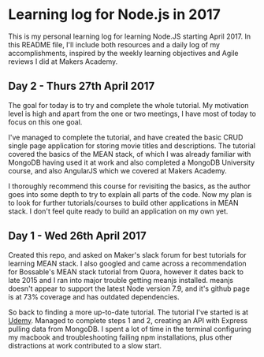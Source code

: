 # Learning log for Node.js in 2017

This is my personal learning log for learning Node.JS starting April 2017. In this README file, I'll include both resources and a daily log of my accomplishments, inspired by the weekly learning objectives and Agile reviews I did at Makers Academy.


## Day 2 - Thurs 27th April 2017

The goal for today is to try and complete the whole tutorial. My motivation level is high and apart from the one or two meetings, I have most of today to focus on this one goal.

I've managed to complete the tutorial, and have created the basic CRUD single page application for storing movie titles and descriptions. The tutorial covered the basics of the MEAN stack, of which I was already familiar with MongoDB having used it at work and also completed a MongoDB University course, and also AngularJS which we covered at Makers Academy.

I thoroughly recommend this course for revisiting the basics, as the author goes into some depth to try to explain all parts of the code. Now my plan is to look for further tutorials/courses to build other applications in MEAN stack. I don't feel quite ready to build an application on my own yet.


## Day 1 - Wed 26th April 2017

Created this repo, and asked on Maker's slack forum for best tutorials for learning MEAN stack. I also googled and came across a recommendation for Bossable's MEAN stack tutorial from Quora, however it dates back to late 2015 and I ran into major trouble getting meanjs installed. meanjs doesn't appear to support the latest Node version 7.9, and it's github page is at 73% coverage and has outdated dependencies. 

So back to finding a more up-to-date tutorial. The tutorial I've started is at [Udemy](https://blog.udemy.com/node-js-tutorial/). Managed to complete steps 1 and 2, creating an API with Express pulling data from MongoDB. I spent a lot of time in the terminal configuring my macbook and troubleshooting failing npm installations, plus other distractions at work contributed to a slow start.